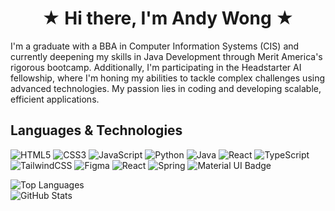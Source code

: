 <h1 align="center"> &#9733; Hi there, I'm Andy Wong &#9733; </h1>

<p>
    I'm a graduate with a BBA in Computer Information Systems (CIS) and currently deepening my skills in Java Development through Merit America's rigorous bootcamp. Additionally, I'm participating in the Headstarter AI fellowship, where I'm honing my abilities to tackle complex challenges using advanced technologies. My passion lies in coding and developing scalable, efficient applications.
</p>

<h2>Languages & Technologies</h2>

<!-- Badges from https://github.com/Ileriayo/markdown-badges -->
![HTML5](https://img.shields.io/badge/html5-%23E34F26.svg?style=for-the-badge&logo=html5&logoColor=white)
![CSS3](https://img.shields.io/badge/css3-%231572B6.svg?style=for-the-badge&logo=css3&logoColor=white)
![JavaScript](https://img.shields.io/badge/javascript-%23323330.svg?style=for-the-badge&logo=javascript&logoColor=%23F7DF1E)
![Python](https://img.shields.io/badge/python-3670A0?style=for-the-badge&logo=python&logoColor=ffdd54)
![Java](https://img.shields.io/badge/java-%23ED8B00.svg?style=for-the-badge&logo=openjdk&logoColor=white)
![React](https://img.shields.io/badge/react-%2320232a.svg?style=for-the-badge&logo=react&logoColor=%2361DAFB)
![TypeScript](https://img.shields.io/badge/typescript-%23007ACC.svg?style=for-the-badge&logo=typescript&logoColor=white)
![TailwindCSS](https://img.shields.io/badge/tailwindcss-%2338B2AC.svg?style=for-the-badge&logo=tailwind-css&logoColor=white)
![Figma](https://img.shields.io/badge/figma-%23F24E1E.svg?style=for-the-badge&logo=figma&logoColor=white)
![React](https://img.shields.io/badge/react-%2320232a.svg?style=for-the-badge&logo=react&logoColor=%2361DAFB)
![Spring](https://img.shields.io/badge/spring-%236DB33F.svg?style=for-the-badge&logo=spring&logoColor=white)
<img src="https://img.shields.io/badge/Material--UI-0081CB?style=for-the-badge&logo=mui&logoColor=white" alt="Material UI Badge">

<div>
  <img src="https://github-readme-stats.vercel.app/api/top-langs/?username=wonandy&layout=compact" alt="Top Languages">
  <br>
  <img src="https://github-readme-stats.vercel.app/api?username=wonandy&show_icons=true&theme=radical" alt="GitHub Stats">
</div>
